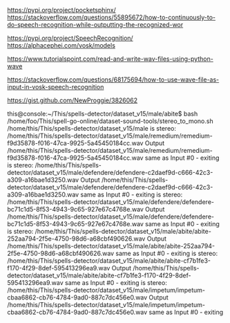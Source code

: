 https://pypi.org/project/pocketsphinx/
https://stackoverflow.com/questions/55895672/how-to-continuously-to-do-speech-recognition-while-outputting-the-recognized-wor

https://pypi.org/project/SpeechRecognition/
https://alphacephei.com/vosk/models

https://www.tutorialspoint.com/read-and-write-wav-files-using-python-wave

https://stackoverflow.com/questions/68175694/how-to-use-wave-file-as-input-in-vosk-speech-recognition

https://gist.github.com/NewProggie/3826062


this@console:~/This/spells-detector/dataset_v15/male/abite$ bash /home/foo/This/spell-go-online/dataset-sound-tools/stereo_to_mono.sh /home/this/This/spells-detector/dataset_v15/male
is stereo: /home/this/This/spells-detector/dataset_v15/male/remedium/remedium-f9d35878-f016-47ca-9925-5a45450184cc.wav
Output /home/this/This/spells-detector/dataset_v15/male/remedium/remedium-f9d35878-f016-47ca-9925-5a45450184cc.wav same as Input #0 - exiting
is stereo: /home/this/This/spells-detector/dataset_v15/male/defendere/defendere-c2daef9d-c666-42c3-a309-a16bae1d3250.wav
Output /home/this/This/spells-detector/dataset_v15/male/defendere/defendere-c2daef9d-c666-42c3-a309-a16bae1d3250.wav same as Input #0 - exiting
is stereo: /home/this/This/spells-detector/dataset_v15/male/defendere/defendere-bc71c1d5-8f53-4943-9c65-927e67c4768e.wav
Output /home/this/This/spells-detector/dataset_v15/male/defendere/defendere-bc71c1d5-8f53-4943-9c65-927e67c4768e.wav same as Input #0 - exiting
is stereo: /home/this/This/spells-detector/dataset_v15/male/abite/abite-252aa794-2f5e-4750-98d6-a68cbf490626.wav
Output /home/this/This/spells-detector/dataset_v15/male/abite/abite-252aa794-2f5e-4750-98d6-a68cbf490626.wav same as Input #0 - exiting
is stereo: /home/this/This/spells-detector/dataset_v15/male/abite/abite-cf7b1fe3-f170-4f29-8def-595413296ea9.wav
Output /home/this/This/spells-detector/dataset_v15/male/abite/abite-cf7b1fe3-f170-4f29-8def-595413296ea9.wav same as Input #0 - exiting
is stereo: /home/this/This/spells-detector/dataset_v15/male/impetum/impetum-cbaa6862-cb76-4784-9ad0-887c7dc456e0.wav
Output /home/this/This/spells-detector/dataset_v15/male/impetum/impetum-cbaa6862-cb76-4784-9ad0-887c7dc456e0.wav same as Input #0 - exiting